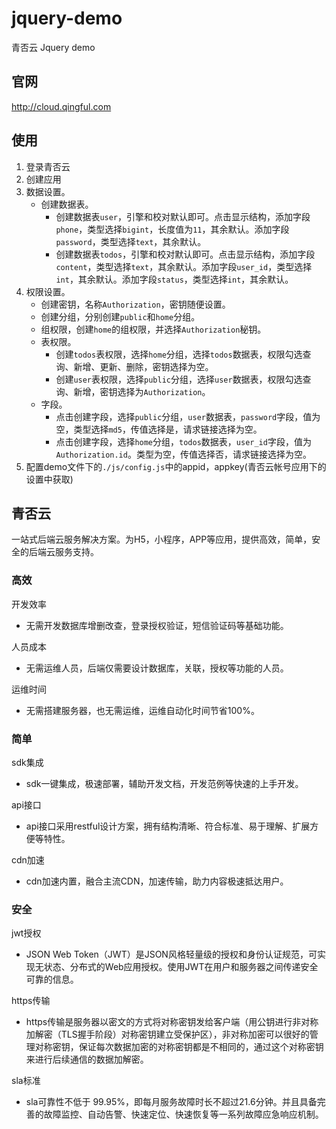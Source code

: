 # jquery-demo
青否云 Jquery demo

## 官网

http://cloud.qingful.com

## 使用

1. 登录青否云
2. 创建应用
3. 数据设置。
    - 创建数据表。
        + 创建数据表`user`，引擎和校对默认即可。点击显示结构，添加字段`phone`，类型选择`bigint`，长度值为`11`，其余默认。添加字段`password`，类型选择`text`，其余默认。
        + 创建数据表`todos`，引擎和校对默认即可。点击显示结构，添加字段`content`，类型选择`text`，其余默认。添加字段`user_id`，类型选择`int`，其余默认。添加字段`status`，类型选择`int`，其余默认。
4. 权限设置。
    - 创建密钥，名称`Authorization`，密钥随便设置。
    - 创建分组，分别创建`public`和`home`分组。
    - 组权限，创建`home`的组权限，并选择`Authorization`秘钥。
    - 表权限。
        + 创建`todos`表权限，选择`home`分组，选择`todos`数据表，权限勾选查询、新增、更新、删除，密钥选择为空。
        + 创建`user`表权限，选择`public`分组，选择`user`数据表，权限勾选查询、新增，密钥选择为`Authorization`。
    - 字段。
        + 点击创建字段，选择`public`分组，`user`数据表，`password`字段，值为空，类型选择`md5`，传值选择是，请求链接选择为空。
        + 点击创建字段，选择`home`分组，`todos`数据表，`user_id`字段，值为`Authorization.id`。类型为空，传值选择否，请求链接选择为空。
5. 配置demo文件下的`./js/config.js`中的appid，appkey(青否云帐号应用下的设置中获取)



## 青否云

一站式后端云服务解决方案。为H5，小程序，APP等应用，提供高效，简单，安全的后端云服务支持。



### 高效

开发效率

- 无需开发数据库增删改查，登录授权验证，短信验证码等基础功能。

人员成本

- 无需运维人员，后端仅需要设计数据库，关联，授权等功能的人员。

运维时间

- 无需搭建服务器，也无需运维，运维自动化时间节省100%。



### 简单

sdk集成

- sdk一键集成，极速部署，辅助开发文档，开发范例等快速的上手开发。

api接口

- api接口采用restful设计方案，拥有结构清晰、符合标准、易于理解、扩展方便等特性。

cdn加速

- cdn加速内置，融合主流CDN，加速传输，助力内容极速抵达用户。



### 安全

jwt授权

- JSON Web Token（JWT）是JSON风格轻量级的授权和身份认证规范，可实现无状态、分布式的Web应用授权。使用JWT在用户和服务器之间传递安全可靠的信息。

https传输

- https传输是服务器以密文的方式将对称密钥发给客户端（用公钥进行非对称加解密（TLS握手阶段）对称密钥建立受保护区），非对称加密可以很好的管理对称密钥，保证每次数据加密的对称密钥都是不相同的，通过这个对称密钥来进行后续通信的数据加解密。

sla标准

- sla可靠性不低于 99.95%，即每月服务故障时长不超过21.6分钟。并且具备完善的故障监控、自动告警、快速定位、快速恢复等一系列故障应急响应机制。